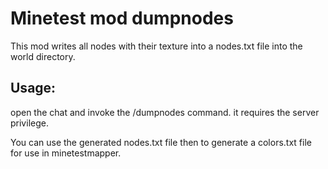 # Minetest mod dumpnodes

This mod writes all nodes with their texture into a nodes.txt file into the world directory.

## Usage:

open the chat and invoke the /dumpnodes command. it requires the server privilege.

You can use the generated nodes.txt file then to generate a colors.txt file for use in minetestmapper.
